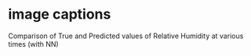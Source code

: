 # image captions

Comparison of True and Predicted values of Relative Humidity at various times (with NN)
